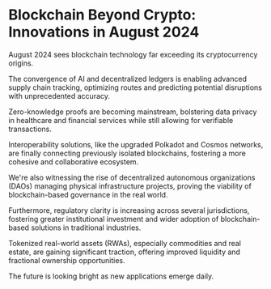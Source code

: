 # Blockchain Beyond Crypto: Innovations in August 2024

August 2024 sees blockchain technology far exceeding its cryptocurrency origins.

The convergence of AI and decentralized ledgers is enabling advanced supply chain tracking, optimizing routes and predicting potential disruptions with unprecedented accuracy.

Zero-knowledge proofs are becoming mainstream, bolstering data privacy in healthcare and financial services while still allowing for verifiable transactions.

Interoperability solutions, like the upgraded Polkadot and Cosmos networks, are finally connecting previously isolated blockchains, fostering a more cohesive and collaborative ecosystem.

We're also witnessing the rise of decentralized autonomous organizations (DAOs) managing physical infrastructure projects, proving the viability of blockchain-based governance in the real world.

Furthermore, regulatory clarity is increasing across several jurisdictions, fostering greater institutional investment and wider adoption of blockchain-based solutions in traditional industries.

Tokenized real-world assets (RWAs), especially commodities and real estate, are gaining significant traction, offering improved liquidity and fractional ownership opportunities.

The future is looking bright as new applications emerge daily.

